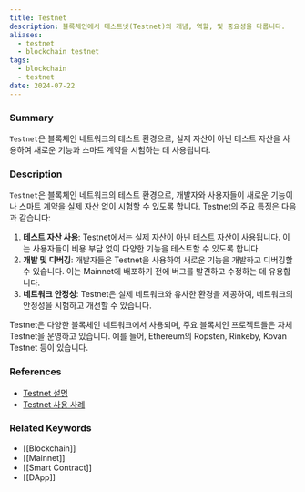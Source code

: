 ```yaml
---
title: Testnet
description: 블록체인에서 테스트넷(Testnet)의 개념, 역할, 및 중요성을 다룹니다.
aliases:
  - testnet
  - blockchain testnet
tags:
  - blockchain
  - testnet
date: 2024-07-22
---
```


### Summary

`Testnet`은 블록체인 네트워크의 테스트 환경으로, 실제 자산이 아닌 테스트 자산을 사용하여 새로운 기능과 스마트 계약을 시험하는 데 사용됩니다.

### Description

`Testnet`은 블록체인 네트워크의 테스트 환경으로, 개발자와 사용자들이 새로운 기능이나 스마트 계약을 실제 자산 없이 시험할 수 있도록 합니다. Testnet의 주요 특징은 다음과 같습니다:

1. **테스트 자산 사용**: Testnet에서는 실제 자산이 아닌 테스트 자산이 사용됩니다. 이는 사용자들이 비용 부담 없이 다양한 기능을 테스트할 수 있도록 합니다.
2. **개발 및 디버깅**: 개발자들은 Testnet을 사용하여 새로운 기능을 개발하고 디버깅할 수 있습니다. 이는 Mainnet에 배포하기 전에 버그를 발견하고 수정하는 데 유용합니다.
3. **네트워크 안정성**: Testnet은 실제 네트워크와 유사한 환경을 제공하여, 네트워크의 안정성을 시험하고 개선할 수 있습니다.

Testnet은 다양한 블록체인 네트워크에서 사용되며, 주요 블록체인 프로젝트들은 자체 Testnet을 운영하고 있습니다. 예를 들어, Ethereum의 Ropsten, Rinkeby, Kovan Testnet 등이 있습니다.

### References

- [Testnet 설명](https://ethereum.org/en/developers/docs/networks/)
- [Testnet 사용 사례](https://www.investopedia.com/terms/t/testnet.asp)

### Related Keywords

- [[Blockchain]]
- [[Mainnet]]
- [[Smart Contract]]
- [[DApp]]
